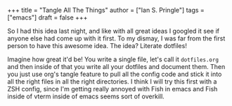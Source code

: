 +++
title = "Tangle All The Things"
author = ["Ian S. Pringle"]
tags = ["emacs"]
draft = false
+++

So I had this idea last night, and like with all great ideas I googled it see if
anyone else had come up with it first. To my dismay, I was far from the first
person to have this awesome idea. The idea? Literate dotfiles!

Imagine how great it'd be! You write a single file, let's call it `dotfiles.org`
and then inside of that you write all your dotfiles and document them. Then you
just use org's tangle feature to pull all the config code and stick it into all
the right files in all the right directories. I think I will try this first with
a ZSH config, since I'm getting really annoyed with Fish in emacs and Fish
inside of vterm inside of emacs seems sort of overkill.
